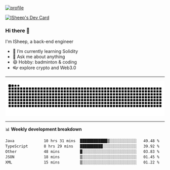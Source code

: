 [![profile](https://user-images.githubusercontent.com/54968314/208005045-e4b42f3b-833d-4242-bfcc-e764865553a2.svg)](https://www.calligrapher.ai/)

<a href="https://app.daily.dev/linziyang1106"><img src="https://api.daily.dev/devcards/v2/i4Spwx5Skx5FpTqWcwoit.png?r=kgx&type=wide" width="652" alt="ISheep's Dev Card"/></a>

### Hi there 🐏

I'm ISheep, a back-end engineer

- 🔭 I’m currently learning Solidity
- 💬 Ask me about anything
- 😄 Hobby: badminton & coding
- 👓 explore crypto and Web3.0

-------

![](https://raw.githubusercontent.com/ISheepp/ISheepp/output/github-contribution-grid-snake.svg)

-------

📊 **Weekly development breakdown**
<!--START_SECTION:waka-->

```txt
Java             10 hrs 31 mins  ████████████▒░░░░░░░░░░░░   49.48 %
TypeScript       8 hrs 29 mins   ██████████░░░░░░░░░░░░░░░   39.92 %
Other            48 mins         █░░░░░░░░░░░░░░░░░░░░░░░░   03.83 %
JSON             18 mins         ▒░░░░░░░░░░░░░░░░░░░░░░░░   01.45 %
XML              15 mins         ▒░░░░░░░░░░░░░░░░░░░░░░░░   01.22 %
```

<!--END_SECTION:waka-->
